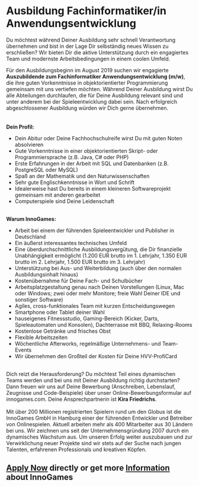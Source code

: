 <h1>Ausbildung Fachinformatiker/in Anwendungsentwicklung</h1>
<p>Du m&ouml;chtest w&auml;hrend Deiner Ausbildung sehr schnell Verantwortung &uuml;bernehmen und bist in der Lage Dir selbst&auml;ndig neues Wissen zu erschlie&szlig;en? Wir bieten Dir die aktive Unterst&uuml;tzung durch ein engagiertes Team und modernste Arbeitsbedingungen in einem coolen Umfeld.</p><p>F&uuml;r den Ausbildungsbeginn im August 2019 suchen wir engagierte <strong>Auszubildende zum Fachinformatiker Anwendungsentwicklung (m/w)</strong>, die ihre guten Vorkenntnisse in objektorientierter Programmierung gemeinsam mit uns vertiefen m&ouml;chten. W&auml;hrend Deiner Ausbildung wirst Du alle Abteilungen durchlaufen, die f&uuml;r Deine Ausbildung relevant sind und unter anderem bei der Spieleentwicklung dabei sein.&nbsp;Nach erfolgreich abgeschlossener Ausbildung w&uuml;rden wir Dich gerne &uuml;bernehmen.<br /><strong><br /><br />Dein Profil:</strong></p><ul><li>Dein Abitur oder Deine Fachhochschulreife wirst Du mit guten Noten absolvieren</li><li>Gute Vorkenntnisse in einer objektorientierten Skript- oder Programmiersprache (z.B. Java, C# oder PHP)</li><li>Erste Erfahrungen in der Arbeit mit SQL und Datenbanken (z.B. PostgreSQL oder MySQL)</li><li>Spa&szlig; an der Mathematik und den Naturwissenschaften</li><li>Sehr gute Englischkenntnisse in Wort und Schrift</li><li>Idealerweise hast Du bereits in einem kleineren Softwareprojekt gemeinsam mit anderen gearbeitet</li><li>Computerspiele sind Deine Leidenschaft<strong></strong><br /><strong></strong></li></ul><p><strong><br />Warum InnoGames:</strong></p><strong></strong><ul><li>Arbeit bei einem der f&uuml;hrenden Spieleentwickler und Publisher in Deutschland</li><li>Ein &auml;u&szlig;erst interessantes technisches Umfeld</li><li>Eine &uuml;berdurchschnittliche Ausbildungsverg&uuml;tung, die Dir finanzielle Unabh&auml;ngigkeit erm&ouml;glicht (1.200 EUR brutto im 1. Lehrjahr, 1.350 EUR brutto im 2. Lehrjahr, 1.500 EUR brutto im 3. Lehrjahr)</li><li>Unterst&uuml;tzung bei Aus- und Weiterbildung (auch &uuml;ber den normalen Ausbildungsinhalt hinaus)</li><li>Kosten&uuml;bernahme f&uuml;r Deine Fach- und Schulb&uuml;cher</li><li>Arbeitsplatzgestaltung genau nach Deinen Vorstellungen (Linux, Mac oder Windows; zwei oder mehr Monitore; freie Wahl Deiner IDE und sonstiger Software)</li><li>Agiles, cross-funktionales Team mit kurzen Entscheidungswegen</li><li>Smartphone oder Tablet deiner Wahl</li><li>hauseigenes Fitnessstudio, Gaming-Bereich (Kicker, Darts, Spieleautomaten und Konsolen), Dachterrasse mit BBQ, Relaxing-Rooms</li><li>Kostenlose Getr&auml;nke und frisches Obst</li><li>Flexible Arbeitszeiten</li><li>W&ouml;chentliche Afterworks, regelm&auml;&szlig;ige Unternehmens- und Team-Events</li><li>Wir &uuml;bernehmen den Gro&szlig;teil der Kosten f&uuml;r Deine HVV-ProfiCard</li></ul><p><br />Dich reizt die Herausforderung? Du m&ouml;chtest Teil eines dynamischen Teams werden und bei uns mit Deiner Ausbildung richtig durchstarten? Dann freuen wir uns auf Deine Bewerbung (Anschreiben, Lebenslauf, Zeugnisse und Code-Beispiele)&nbsp;&uuml;ber unser Online-Bewerbungsformular auf innogames.com. Deine Ansprechpartnerin ist <strong>Kira Friedrichs</strong>.<br /><br />Mit &uuml;ber 200 Millionen registrierten Spielern rund um den Globus ist die InnoGames GmbH in Hamburg einer der f&uuml;hrenden Entwickler und Betreiber von Onlinespielen. Aktuell arbeiten mehr als 400 Mitarbeiter aus 30 L&auml;ndern bei uns. Wir zeichnen uns seit der Unternehmensgr&uuml;ndung 2007 durch ein dynamisches Wachstum aus. Um unseren Erfolg weiter auszubauen und zur Verwirklichung neuer Projekte sind wir stets auf der Suche nach jungen Talenten, erfahrenen Professionals und kreativen K&ouml;pfen.</p>

<h2><a href="https://jobs.jobvite.com/careers/innogames/job//oVue8fwv/apply?__jvst=Job+Board&__jvsd=github_jobs_repo">Apply Now</a> directly or get more <a href="https://www.innogames.com/career/detail/job/ausbildung-fachinformatiker-in-anwendungsentwicklung/?s=github_jobs_repo">Information</a> about InnoGames</h2>